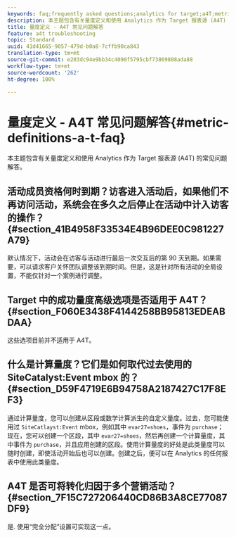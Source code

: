 ```yaml
---
keywords: faq;frequently asked questions;analytics for target;a4T;metric;metric definitions
description: 本主题包含有关量度定义和使用 Analytics 作为 Target 报表源 (A4T) 的常见问题解答。
title: 量度定义 - A4T 常见问题解答
feature: a4t troubleshooting
topic: Standard
uuid: 41d41665-9057-479d-b0a8-7cffb90ca843
translation-type: tm+mt
source-git-commit: e203dc94e9bb34c4090f5795cbf73869808ada88
workflow-type: tm+mt
source-wordcount: '262'
ht-degree: 100%

---
```



# 量度定义 - A4T 常见问题解答{#metric-definitions-a-t-faq}

本主题包含有关量度定义和使用 Analytics 作为 Target 报表源 (A4T) 的常见问题解答。

## 活动成员资格何时到期？访客进入活动后，如果他们不再访问活动，系统会在多久之后停止在活动中计入访客的操作？ {#section_41B4958F33534E4B96DEE0C981227A79}

默认情况下，活动会在访客与活动进行最后一次交互后的第 90 天到期。如果需要，可以请求客户关怀团队调整该到期时间。但是，这是针对所有活动的全局设置，不能仅针对一个案例进行调整。

## Target 中的成功量度高级选项是否适用于 A4T？ {#section_F060E3438F4144258BB95813EDEABDAA}

这些选项目前并不适用于 A4T。

## 什么是计算量度？它们是如何取代过去使用的 SiteCatalyst:Event mbox 的？ {#section_D59F4719E6B94758A2187427C17F8EF3}

通过计算量度，您可以创建从区段或数学计算派生的自定义量度。过去，您可能使用过 `SiteCatlayst:Event` mbox，例如其中 `evar27=shoes`，事件为 `purchase`；现在，您可以创建一个区段，其中 `evar27=shoes`，然后再创建一个计算量度，其中事件为 `purchase`，并且应用创建的区段。使用计算量度的好处是此类量度可以随时创建，即使活动开始后也可以创建。创建之后，便可以在 Analytics 的任何报表中使用此类量度。

## A4T 是否可将转化归因于多个营销活动？ {#section_7F15C727206440CD86B3A8CE77087DF9}

是. 使用“完全分配”设置可实现这一点。
